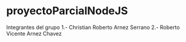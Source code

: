 # proyectoParcialNodeJS
Integrantes del grupo
1.- Christian Roberto Arnez Serrano
2.- Roberto Vicente Arnez Chavez
